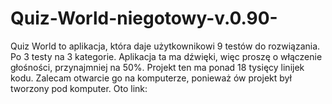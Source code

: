 # Quiz-World-niegotowy-v.0.90-
Quiz World to aplikacja, która daje użytkownikowi 9 testów do rozwiązania. Po 3 testy na 3 kategorie. Aplikacja ta ma dźwięki, więc proszę o włączenie głośności, przynajmniej na 50%. Projekt ten ma ponad 18 tysięcy linijek kodu. Zalecam otwarcie go na komputerze, ponieważ ów projekt był tworzony pod komputer. Oto link:
